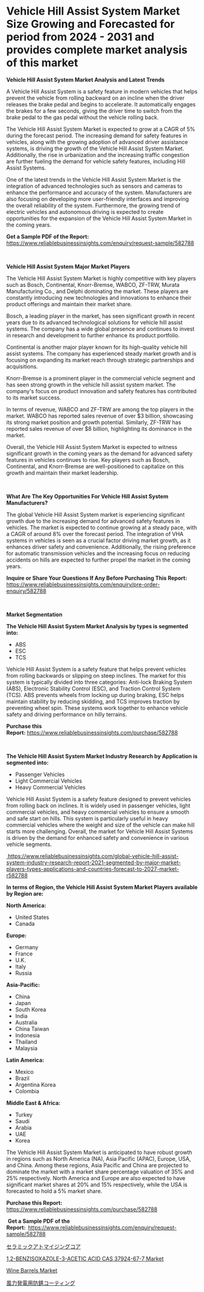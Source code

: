 <p><h1>Vehicle Hill Assist System Market Size Growing and Forecasted for period from 2024 - 2031 and provides complete market analysis of this market</h1></p><p><strong>Vehicle Hill Assist System Market Analysis and Latest Trends</strong></p>
<p><p>A Vehicle Hill Assist System is a safety feature in modern vehicles that helps prevent the vehicle from rolling backward on an incline when the driver releases the brake pedal and begins to accelerate. It automatically engages the brakes for a few seconds, giving the driver time to switch from the brake pedal to the gas pedal without the vehicle rolling back.</p><p>The Vehicle Hill Assist System Market is expected to grow at a CAGR of 5% during the forecast period. The increasing demand for safety features in vehicles, along with the growing adoption of advanced driver assistance systems, is driving the growth of the Vehicle Hill Assist System Market. Additionally, the rise in urbanization and the increasing traffic congestion are further fueling the demand for vehicle safety features, including Hill Assist Systems.</p><p>One of the latest trends in the Vehicle Hill Assist System Market is the integration of advanced technologies such as sensors and cameras to enhance the performance and accuracy of the system. Manufacturers are also focusing on developing more user-friendly interfaces and improving the overall reliability of the system. Furthermore, the growing trend of electric vehicles and autonomous driving is expected to create opportunities for the expansion of the Vehicle Hill Assist System Market in the coming years.</p></p>
<p><strong>Get a Sample PDF of the Report:&nbsp;</strong> <a href="https://www.reliablebusinessinsights.com/enquiry/request-sample/582788">https://www.reliablebusinessinsights.com/enquiry/request-sample/582788</a></p>
<p>&nbsp;</p>
<p><strong>Vehicle Hill Assist System Major Market Players</strong></p>
<p><p>The Vehicle Hill Assist System Market is highly competitive with key players such as Bosch, Continental, Knorr-Bremse, WABCO, ZF-TRW, Murata Manufacturing Co., and Delphi dominating the market. These players are constantly introducing new technologies and innovations to enhance their product offerings and maintain their market share.</p><p>Bosch, a leading player in the market, has seen significant growth in recent years due to its advanced technological solutions for vehicle hill assist systems. The company has a wide global presence and continues to invest in research and development to further enhance its product portfolio.</p><p>Continental is another major player known for its high-quality vehicle hill assist systems. The company has experienced steady market growth and is focusing on expanding its market reach through strategic partnerships and acquisitions.</p><p>Knorr-Bremse is a prominent player in the commercial vehicle segment and has seen strong growth in the vehicle hill assist system market. The company's focus on product innovation and safety features has contributed to its market success.</p><p>In terms of revenue, WABCO and ZF-TRW are among the top players in the market. WABCO has reported sales revenue of over $3 billion, showcasing its strong market position and growth potential. Similarly, ZF-TRW has reported sales revenue of over $8 billion, highlighting its dominance in the market.</p><p>Overall, the Vehicle Hill Assist System Market is expected to witness significant growth in the coming years as the demand for advanced safety features in vehicles continues to rise. Key players such as Bosch, Continental, and Knorr-Bremse are well-positioned to capitalize on this growth and maintain their market leadership.</p></p>
<p>&nbsp;</p>
<p><strong>What Are The Key Opportunities For Vehicle Hill Assist System Manufacturers?</strong></p>
<p><p>The global Vehicle Hill Assist System market is experiencing significant growth due to the increasing demand for advanced safety features in vehicles. The market is expected to continue growing at a steady pace, with a CAGR of around 8% over the forecast period. The integration of VHA systems in vehicles is seen as a crucial factor driving market growth, as it enhances driver safety and convenience. Additionally, the rising preference for automatic transmission vehicles and the increasing focus on reducing accidents on hills are expected to further propel the market in the coming years.</p></p>
<p><strong>Inquire or Share Your Questions If Any Before Purchasing This Report:</strong> <a href="https://www.reliablebusinessinsights.com/enquiry/pre-order-enquiry/582788">https://www.reliablebusinessinsights.com/enquiry/pre-order-enquiry/582788</a></p>
<p>&nbsp;</p>
<p><strong>Market Segmentation</strong></p>
<p><strong>The Vehicle Hill Assist System Market Analysis by types is segmented into:</strong></p>
<p><ul><li>ABS</li><li>ESC</li><li>TCS</li></ul></p>
<p><p>Vehicle Hill Assist System is a safety feature that helps prevent vehicles from rolling backwards or slipping on steep inclines. The market for this system is typically divided into three categories: Anti-lock Braking System (ABS), Electronic Stability Control (ESC), and Traction Control System (TCS). ABS prevents wheels from locking up during braking, ESC helps maintain stability by reducing skidding, and TCS improves traction by preventing wheel spin. These systems work together to enhance vehicle safety and driving performance on hilly terrains.</p></p>
<p><strong>Purchase this Report:&nbsp;</strong><a href="https://www.reliablebusinessinsights.com/purchase/582788">https://www.reliablebusinessinsights.com/purchase/582788</a></p>
<p>&nbsp;</p>
<p><strong>The Vehicle Hill Assist System Market Industry Research by Application is segmented into:</strong></p>
<p><ul><li>Passenger Vehicles</li><li>Light Commercial Vehicles</li><li>Heavy Commercial Vehicles</li></ul></p>
<p><p>Vehicle Hill Assist System is a safety feature designed to prevent vehicles from rolling back on inclines. It is widely used in passenger vehicles, light commercial vehicles, and heavy commercial vehicles to ensure a smooth and safe start on hills. This system is particularly useful in heavy commercial vehicles where the weight and size of the vehicle can make hill starts more challenging. Overall, the market for Vehicle Hill Assist Systems is driven by the demand for enhanced safety and convenience in various vehicle segments.</p></p>
<p><a href="https://www.reliablebusinessinsights.com/global-vehicle-hill-assist-system-industry-research-report-2021-segmented-by-major-market-players-types-applications-and-countries-forecast-to-2027-market-r582788">&nbsp;https://www.reliablebusinessinsights.com/global-vehicle-hill-assist-system-industry-research-report-2021-segmented-by-major-market-players-types-applications-and-countries-forecast-to-2027-market-r582788</a></p>
<p><strong>In terms of Region, the Vehicle Hill Assist System Market Players available by Region are:</strong></p>
<p>
    <p> <strong> North America: </strong>
        <ul>
            <li>United States</li>
            <li>Canada</li>
        </ul>
        </p> 
    <p> <strong> Europe: </strong>
        <ul>
            <li>Germany</li>
            <li>France</li>
            <li>U.K.</li>
            <li>Italy</li>
            <li>Russia</li>
        </ul>
        </p> 
    <p> <strong> Asia-Pacific: </strong>
        <ul>
            <li>China</li>
            <li>Japan</li>
            <li>South Korea</li>
            <li>India</li>
            <li>Australia</li>
            <li>China Taiwan</li>
            <li>Indonesia</li>
            <li>Thailand</li>
            <li>Malaysia</li>
        </ul>
        </p> 
    <p> <strong> Latin America: </strong>
        <ul>
            <li>Mexico</li>
            <li>Brazil</li>
            <li>Argentina Korea</li>
            <li>Colombia</li>
        </ul>
        </p> 
    <p> <strong> Middle East & Africa: </strong>
        <ul>
            <li>Turkey</li>
            <li>Saudi</li>
            <li>Arabia</li>
            <li>UAE</li>
            <li>Korea</li>
        </ul>
    </p>
    </p>
<p><p>The Vehicle Hill Assist System Market is anticipated to have robust growth in regions such as North America (NA), Asia Pacific (APAC), Europe, USA, and China. Among these regions, Asia Pacific and China are projected to dominate the market with a market share percentage valuation of 35% and 25% respectively. North America and Europe are also expected to have significant market shares at 20% and 15% respectively, while the USA is forecasted to hold a 5% market share.</p></p>
<p><strong>Purchase this Report: </strong><a href="https://www.reliablebusinessinsights.com/purchase/582788">https://www.reliablebusinessinsights.com/purchase/582788</a></p>
<p>&nbsp;<strong>Get a Sample PDF of the Report:&nbsp;&nbsp;</strong><a href="https://www.reliablebusinessinsights.com/enquiry/request-sample/582788">https://www.reliablebusinessinsights.com/enquiry/request-sample/582788</a></p>
<p><strong></strong></p>
<p><p><a href="https://github.com/jkjreqjscoxx7/Market-Research-Report-List-2/blob/main/888483895409.md">セラミックアトマイジングコア</a></p><p><a href="https://github.com/RoccoManning/Market-Research-Report-List-5/blob/main/12-benzisoxazole-3-acetic-acid-cas-37924-67-7-market.md">1,2-BENZISOXAZOLE-3-ACETIC ACID CAS 37924-67-7 Market</a></p><p><a href="https://github.com/JennyferFeil2023/Market-Research-Report-List-1/blob/main/wine-barrels-market.md">Wine Barrels Market</a></p><p><a href="https://github.com/hilmi-2a/Market-Research-Report-List-1/blob/main/726936095410.md">風力発電用防錆コーティング</a></p></p>